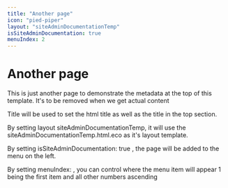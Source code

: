 ```yaml
---
title: "Another page"
icon: "pied-piper"
layout: "siteAdminDocumentationTemp"
isSiteAdminDocumentation: true
menuIndex: 2
---
```


# Another page

This is just another page to demonstrate the metadata at the top of this template. It's to be removed when we get actual content

Title will be used to set the html title as well as the title in the top section.

By setting layout siteAdminDocumentationTemp, it will use the siteAdminDocumentationTemp.html.eco as it's layout template.

By setting isSiteAdminDocumentation: true , the page will be added to the menu on the left.

By setting menuIndex: <number> , you can control where the menu item will appear 1 being the first item and all other numbers ascending
